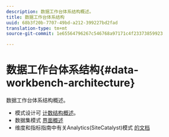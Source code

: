 ```yaml
---
description: 数据工作台体系结构概述。
title: 数据工作台体系结构
uuid: 68b3f20b-7707-49bd-a212-399227bd2fad
translation-type: tm+mt
source-git-commit: 1e65564796267c546768a97171c4f23373859923

---
```



# 数据工作台体系结构{#data-workbench-architecture}

数据工作台体系结构概述。

* 模式设计可 [计数结构概述](../../../home/dwb-implement-overview/dwb-implement-architecture/dwb-implement-arch-countable.md#concept-9b8b9c5e0f7341699e14bb9e3be56a51)。
* 数据集模式 [界面概述](https://docs.adobe.com/content/help/en/data-workbench/using/client/admin-ui/c-dtst-sch-intrf.html)
* 维度和指标指南中有关Analytics(SiteCatalyst)模式 [的文档](/help/home/assets/dwb-analytics-implementation.pdf)
